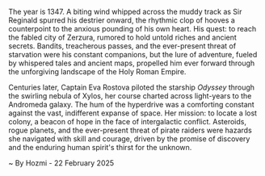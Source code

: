 
The year is 1347.  A biting wind whipped across the muddy track as Sir Reginald spurred his destrier onward, the rhythmic clop of hooves a counterpoint to the anxious pounding of his own heart.  His quest: to reach the fabled city of Zerzura, rumored to hold untold riches and ancient secrets.  Bandits, treacherous passes, and the ever-present threat of starvation were his constant companions, but the lure of adventure, fueled by whispered tales and ancient maps, propelled him ever forward through the unforgiving landscape of the Holy Roman Empire.

Centuries later, Captain Eva Rostova piloted the starship *Odyssey* through the swirling nebula of Xylos, her course charted across light-years to the Andromeda galaxy.  The hum of the hyperdrive was a comforting constant against the vast, indifferent expanse of space.  Her mission: to locate a lost colony, a beacon of hope in the face of intergalactic conflict.  Asteroids, rogue planets, and the ever-present threat of pirate raiders were hazards she navigated with skill and courage, driven by the promise of discovery and the enduring human spirit's thirst for the unknown.

~ By Hozmi - 22 February 2025
